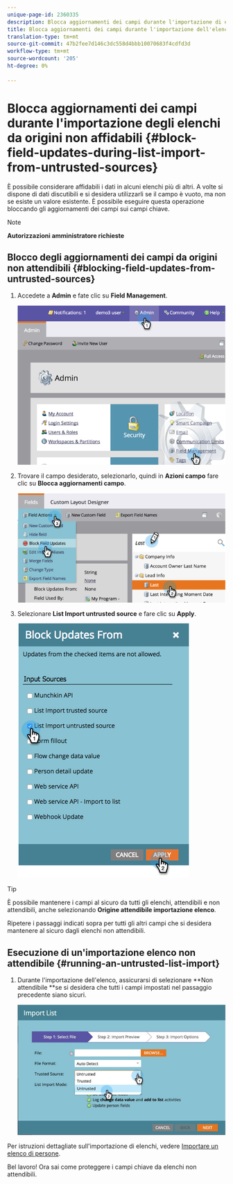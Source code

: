 ```yaml
---
unique-page-id: 2360335
description: Blocca aggiornamenti dei campi durante l'importazione di elenchi da origini non attendibili - Documenti Marketo - Documentazione prodotto
title: Blocca aggiornamenti dei campi durante l'importazione dell'elenco da origini non attendibili
translation-type: tm+mt
source-git-commit: 47b2fee7d146c3dc558d4bbb10070683f4cdfd3d
workflow-type: tm+mt
source-wordcount: '205'
ht-degree: 0%

---
```



# Blocca aggiornamenti dei campi durante l&#39;importazione degli elenchi da origini non affidabili {#block-field-updates-during-list-import-from-untrusted-sources}

È possibile considerare affidabili i dati in alcuni elenchi più di altri. A volte si dispone di dati discutibili e si desidera utilizzarli se il campo è vuoto, ma non se esiste un valore esistente. È possibile eseguire questa operazione bloccando gli aggiornamenti dei campi sui campi chiave.

>[!NOTE]
>
>**Autorizzazioni amministratore richieste**

## Blocco degli aggiornamenti dei campi da origini non attendibili {#blocking-field-updates-from-untrusted-sources}

1. Accedete a **Admin** e fate clic su **Field Management**.

   ![](assets/image2014-9-19-9-3a38-3a38.png)

1. Trovare il campo desiderato, selezionarlo, quindi in **Azioni campo** fare clic su **Blocca aggiornamenti campo**.

   ![](assets/image2014-9-19-9-3a39-3a40.png)

1. Selezionare **List Import untrusted source** e fare clic su **Apply**.

   ![](assets/blockupdates.png)

>[!TIP]
>
>È possibile mantenere i campi al sicuro da tutti gli elenchi, attendibili e non attendibili, anche selezionando **Origine attendibile importazione elenco**.

Ripetere i passaggi indicati sopra per tutti gli altri campi che si desidera mantenere al sicuro dagli elenchi non attendibili.

## Esecuzione di un&#39;importazione elenco non attendibile {#running-an-untrusted-list-import}

1. Durante l&#39;importazione dell&#39;elenco, assicurarsi di selezionare **Non attendibile **se si desidera che tutti i campi impostati nel passaggio precedente siano sicuri.

   ![](assets/importpersondetails.jpg)

Per istruzioni dettagliate sull&#39;importazione di elenchi, vedere [Importare un elenco di persone](../../../getting-started/quick-wins/import-a-list-of-people.md).

Bel lavoro! Ora sai come proteggere i campi chiave da elenchi non attendibili.
